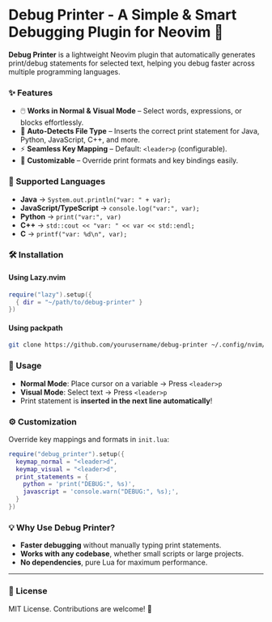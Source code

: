 # **Debug Printer - A Simple & Smart Debugging Plugin for Neovim** 🚀  

**Debug Printer** is a lightweight Neovim plugin that automatically generates print/debug statements for selected text, helping you debug faster across multiple programming languages.  

### **✨ Features**  
- 🖱️ **Works in Normal & Visual Mode** – Select words, expressions, or blocks effortlessly.  
- 🔄 **Auto-Detects File Type** – Inserts the correct print statement for Java, Python, JavaScript, C++, and more.  
- ⚡ **Seamless Key Mapping** – Default: `<leader>p` (configurable).  
- 🔧 **Customizable** – Override print formats and key bindings easily.  

### **📌 Supported Languages**
- **Java** → `System.out.println("var: " + var);`  
- **JavaScript/TypeScript** → `console.log("var:", var);`  
- **Python** → `print("var:", var)`  
- **C++** → `std::cout << "var: " << var << std::endl;`  
- **C** → `printf("var: %d\n", var);`  

### **🛠️ Installation**
#### **Using Lazy.nvim**  
```lua
require("lazy").setup({
  { dir = "~/path/to/debug-printer" }
})
```
#### **Using packpath**
```sh
git clone https://github.com/yourusername/debug-printer ~/.config/nvim/pack/plugins/start/debug-printer
```

### **🚀 Usage**
- **Normal Mode**: Place cursor on a variable → Press `<leader>p`  
- **Visual Mode**: Select text → Press `<leader>p`  
- Print statement is **inserted in the next line automatically**!  

### **⚙️ Customization**
Override key mappings and formats in `init.lua`:  
```lua
require("debug_printer").setup({
  keymap_normal = "<leader>d",
  keymap_visual = "<leader>d",
  print_statements = {
    python = 'print("DEBUG:", %s)',
    javascript = 'console.warn("DEBUG:", %s);',
  }
})
```

### **💡 Why Use Debug Printer?**
- **Faster debugging** without manually typing print statements.  
- **Works with any codebase**, whether small scripts or large projects.  
- **No dependencies**, pure Lua for maximum performance.  

---  
### **📜 License**
MIT License. Contributions are welcome! 🎉  

